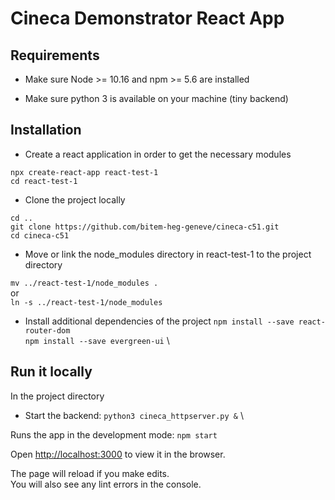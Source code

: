 # Cineca Demonstrator React App

## Requirements

* Make sure Node >= 10.16 and npm >= 5.6 are installed

* Make sure python 3 is available on your machine (tiny backend)

## Installation

* Create a react application in order to get the necessary modules

`npx create-react-app react-test-1` \
`cd react-test-1`

* Clone the project locally

`cd ..`  \
`git clone https://github.com/bitem-heg-geneve/cineca-c51.git` \
`cd cineca-c51`

* Move or link the node_modules directory in react-test-1 to the project directory

`mv ../react-test-1/node_modules .` \
or \
`ln -s ../react-test-1/node_modules`

* Install additional dependencies of the project
`npm install --save react-router-dom` \
`npm install --save evergreen-ui` \

## Run it locally

In the project directory

* Start the backend:
`python3 cineca_httpserver.py &` \

Runs the app in the development mode:
`npm start`

Open [http://localhost:3000](http://localhost:3000) to view it in the browser.

The page will reload if you make edits.\
You will also see any lint errors in the console.


